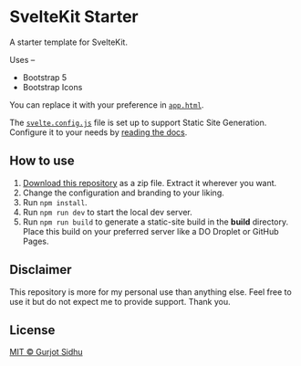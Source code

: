 # SvelteKit Starter
A starter template for SvelteKit.

Uses –
- Bootstrap 5
- Bootstrap Icons

You can replace it with your preference in [`app.html`](./src/app.html).

The [`svelte.config.js`](./svelte.config.js) file is set up to support Static Site Generation. Configure it to your needs by [reading the docs](https://kit.svelte.dev/docs/adapters).

## How to use
1. [Download this repository](https://github.com/gsidhu/sveltekit-starter/archive/refs/heads/main.zip) as a zip file. Extract it wherever you want.
2. Change the configuration and branding to your liking.
3. Run `npm install`.
4. Run `npm run dev` to start the local dev server.
5. Run `npm run build` to generate a static-site build in the **build** directory. Place this build on your preferred server like a DO Droplet or GitHub Pages.

## Disclaimer
This repository is more for my personal use than anything else. Feel free to use it but do not expect me to provide support. Thank you.

## License
[MIT © Gurjot Sidhu](https://thatgurjot.mit-license.org/)